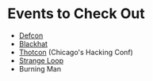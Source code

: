 # Events to Check Out

- [Defcon](https://defcon.org)
- [Blackhat](https://blackhat.com)
- [Thotcon](https://www.thotcon.org) (Chicago's Hacking Conf)
- [Strange Loop](https://www.thestrangeloop.com)
- Burning Man

